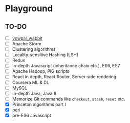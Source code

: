 # Playground
## TO-DO
- [ ] [vowpal_wabbit](https://github.com/JohnLangford/vowpal_wabbit)
- [ ] Apache Storm
- [ ] Clustering algorithms
- [ ] Locality-sensitive Hashing (LSH)
- [ ] Redux
- [ ] In-depth Javascript (inheritance chain etc.), ES6, ES7
- [ ] Apache Hadoop, PiG scripts
- [ ] React in depth, React Router, Server-side rendering
- [ ] Coursera ML & DL
- [ ] MySQL
- [ ] In-depth Java, Java 8
- [ ] Memorize Git commands like `checkout`, `stash`, `reset` etc.
- [x] Princeton algorithms part I
- [x] perl
- [x] pre-ES6 Javascript
